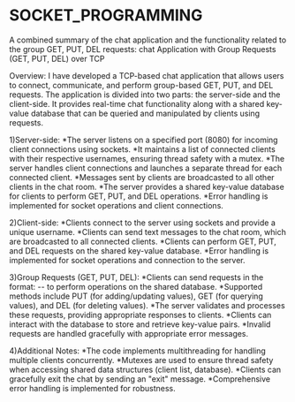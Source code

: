 # SOCKET_PROGRAMMING

A combined summary of the chat application and the functionality related to the group GET, PUT, DEL requests:
chat Application with Group Requests (GET, PUT, DEL) over TCP

Overview:
I have developed a TCP-based chat application that allows users to connect, communicate, and perform group-based GET, PUT, and DEL requests. The application is divided into two parts: the server-side and the client-side. It provides real-time chat functionality along with a shared key-value database that can be queried and manipulated by clients using requests.


1)Server-side:
*The server listens on a specified port (8080) for incoming client connections using sockets.
*It maintains a list of connected clients with their respective usernames, ensuring thread safety with a mutex.
*The server handles client connections and launches a separate thread for each connected client.
*Messages sent by clients are broadcasted to all other clients in the chat room.
*The server provides a shared key-value database for clients to perform GET, PUT, and DEL operations.
*Error handling is implemented for socket operations and client connections.


2)Client-side:
*Clients connect to the server using sockets and provide a unique username.
*Clients can send text messages to the chat room, which are broadcasted to all connected clients.
*Clients can perform GET, PUT, and DEL requests on the shared key-value database.
*Error handling is implemented for socket operations and connection to the server.

3)Group Requests (GET, PUT, DEL):
*Clients can send requests in the format: <METHOD>-<KEY>-<VALUE> to perform operations on the shared database.
*Supported methods include PUT (for adding/updating values), GET (for querying values), and DEL (for deleting values).
*The server validates and processes these requests, providing appropriate responses to clients.
*Clients can interact with the database to store and retrieve key-value pairs.
*Invalid requests are handled gracefully with appropriate error messages.

4)Additional Notes:
*The code implements multithreading for handling multiple clients concurrently.
*Mutexes are used to ensure thread safety when accessing shared data structures (client list, database).
*Clients can gracefully exit the chat by sending an "exit" message.
*Comprehensive error handling is implemented for robustness.
